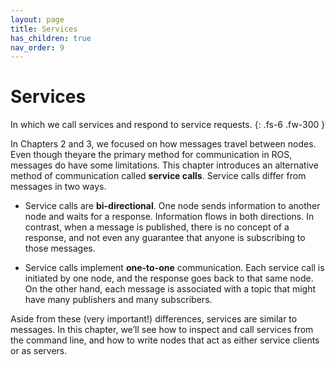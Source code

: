 ```yaml
---
layout: page
title: Services
has_children: true
nav_order: 9
---
```


# Services

In which we call services and respond to service requests.
{: .fs-6 .fw-300 }

In Chapters 2 and 3, we focused on how messages travel between nodes. Even though theyare the primary method for communication in ROS, messages do have some limitations. This chapter introduces an alternative method of communication called **service calls**. Service calls differ from messages in two ways.

- Service calls are **bi-directional**. One node sends information to another node and waits for a response. Information flows in both directions. In contrast, when a message is published, there is no concept of a response, and not even any guarantee that anyone is subscribing to those messages.

- Service calls implement **one-to-one** communication. Each service call is initiated by one node, and the response goes back to that same node. On the other hand, each message is associated with a topic that might have many publishers and many subscribers.

Aside from these (very important!) differences, services are similar to messages. In this chapter, we’ll see how to inspect and call services from the command line, and how to write nodes that act as either service clients or as servers.
